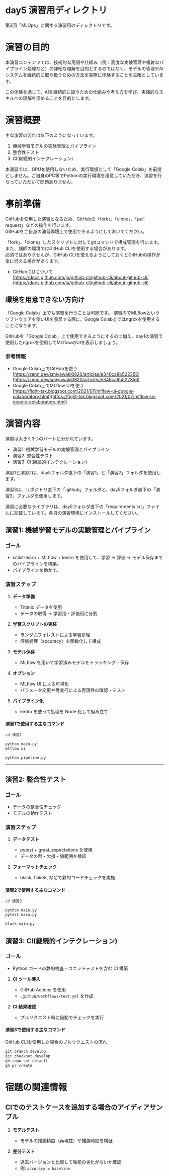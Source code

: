 # day5 演習用ディレクトリ

第3回「MLOps」に関する演習用のディレクトリです。

# 演習の目的

本演習コンテンツでは、技術的な用語や仕組み（例：高度な実験管理や複雑なパイプライン処理など）の詳細な理解を目的とするのではなく、モデルの管理やAIシステムを継続的に取り扱うための方法を実際に体験することを主眼としています。

この体験を通じて、AIを継続的に扱うための仕組みや考え方を学び、実践的なスキルへの理解を深めることを目的とします。

# 演習概要
主な演習の流れは以下のようになっています。

1. 機械学習モデルの実験管理とパイプライン
2. 整合性テスト
3. CI(継続的インテクレーション)

本演習では、GPUを使用しないため、実行環境として「Google Colab」を前提としません。ご自身のPC等でPythonの実行環境を用意していただき、演習を行なっていただいて問題ありません。

# 事前準備
GitHubを使用した演習となるため、GitHubの「fork」、「clone」、「pull request」などの操作を行います。  
GitHubをご自身の演習環境上で使用できるようにしておいてください。  

「fork」、「clone」したスクリプトに対してgitコマンドで構成管理を行います。  
また、講師の環境ではGitHub CLIを使用する場合があります。  
必須ではありませんが、GitHub CLIを使えるようにしておくとGitHubの操作が楽に行える場合があります。

- GitHub CLIについて  
[https://docs.github.com/ja/github-cli/github-cli/about-github-cli](https://docs.github.com/ja/github-cli/github-cli/about-github-cli)

## 環境を用意できない方向け
「Google Colab」上でも演習を行うことは可能です。
演習内でMLflowというソフトウェアを使いUIを表示する際に、Google Colab上ではngrokを使用することになります。

GitHubを「Google Colab」上で使用できるようにするのに加え、day1の演習で使用したngrokを使用してMLflowのUIを表示しましょう。

### 参考情報
- Google Colab上でGitHubを使う  
   [https://zenn.dev/smiyawaki0820/articles/e346ca8b522356](https://zenn.dev/smiyawaki0820/articles/e346ca8b522356) 
- Google Colab上でMLflow UIを使う  
   [https://fight-tsk.blogspot.com/2021/07/mlflow-ui-google-colaboratory.html](https://fight-tsk.blogspot.com/2021/07/mlflow-ui-google-colaboratory.html)

# 演習内容
演習は大きく3つのパートに分かれています。
- 演習1: 機械学習モデルの実験管理とパイプライン
- 演習2: 整合性テスト
- 演習3: CI(継続的インテクレーション)

演習1と演習2は、day5フォルダ直下の「演習1」と「演習2」フォルダを使用します。

演習3は、リポジトリ直下の「.github」フォルダと、day5フォルダ直下の「演習3」フォルダを使用します。

演習に必要なライブラリは、day5フォルダ直下の「requirements.txt」ファイルに記載しています。各自の演習環境にインストールしてください。

## 演習1: 機械学習モデルの実験管理とパイプライン

### ゴール
- scikit-learn + MLflow + kedro を使用して、学習 → 評価 → モデル保存までのパイプラインを構築。
- パイプラインを動かす。

### 演習ステップ
1. **データ準備**  
   - Titanic データを使用  
   - データの取得 → 学習用・評価用に分割

2. **学習スクリプトの実装**  
   - ランダムフォレストによる学習処理  
   - 評価処理（accuracy）を関数化して構成

3. **モデル保存**  
   - MLflow を用いて学習済みモデルをトラッキング・保存

4. **オプション**  
   - MLflow UI による可視化 
   - パラメータ変更や再実行による再現性の確認・テスト

5. **パイプライン化**  
   - kedro を使って処理を Node 化して組み立て

#### 演習1で使用する主なコマンド
```bash
cd 演習1

python main.py
mlflow ui

python pipeline.py
```

---

## 演習2: 整合性テスト

### ゴール
- データの整合性チェック
- モデルの動作テスト

### 演習ステップ
1. **データテスト**  
   - pytest + great_expectations を使用  
   - データの型・欠損・値範囲を検証

2. **フォーマットチェック**  
   - black, flake8, などで静的コードチェックを実施

#### 演習2で使用する主なコマンド
```bash
cd 演習2

python main.py
pytest main.py

black main.py
```

## 演習3: CI(継続的インテクレーション)

### ゴール
- Python コードの静的検査・ユニットテストを含む CI 構築

1. **CI ツール導入**  
   - GitHub Actions を使用  
   - `.github/workflows/test.yml` を作成

1. **CI 結果確認**  
   - プルリクエスト時に自動でチェックを実行 

#### 演習3で使用する主なコマンド
GitHub CLIを使用した場合のプルリクエストの流れ

```bash
git branch develop
git checkout develop
gh repo set-default
gh pr create
```

# 宿題の関連情報
## CIでのテストケースを追加する場合のアイディアサンプル

1. **モデルテスト**  
   - モデルの推論精度（再現性）や推論時間を検証

2. **差分テスト**  
   - 過去バージョンと比較して性能の劣化がないか確認  
   - 例: `accuracy ≥ baseline`

